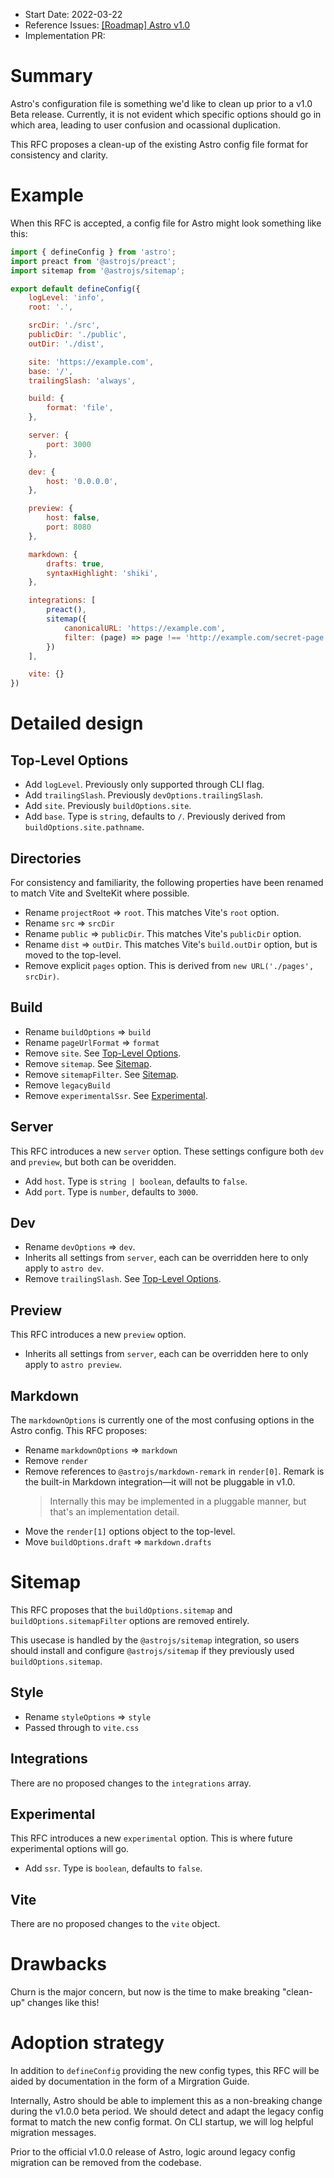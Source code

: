 - Start Date: 2022-03-22
- Reference Issues: [[Roadmap] Astro v1.0](https://github.com/withastro/rfcs/discussions/1)
- Implementation PR: <!-- leave empty -->

# Summary

Astro's configuration file is something we'd like to clean up prior to a v1.0 Beta release. Currently, it is not evident which specific options should go in which area, leading to user confusion and ocassional duplication.

This RFC proposes a clean-up of the existing Astro config file format for consistency and clarity.

# Example

When this RFC is accepted, a config file for Astro might look something like this:

```js
import { defineConfig } from 'astro';
import preact from '@astrojs/preact';
import sitemap from '@astrojs/sitemap';

export default defineConfig({
    logLevel: 'info',
    root: '.',

    srcDir: './src',
    publicDir: './public',
    outDir: './dist',

    site: 'https://example.com',
    base: '/',
    trailingSlash: 'always',

    build: {
        format: 'file',
    },

    server: {
        port: 3000
    },

    dev: {
        host: '0.0.0.0',
    },

    preview: {
        host: false,
        port: 8080
    },

    markdown: {
        drafts: true,
        syntaxHighlight: 'shiki',
    },

    integrations: [
        preact(),
        sitemap({
            canonicalURL: 'https://example.com',
            filter: (page) => page !== 'http://example.com/secret-page')
        })
    ],

    vite: {}
})
```

# Detailed design

## Top-Level Options

- Add `logLevel`. Previously only supported through CLI flag.
- Add `trailingSlash`. Previously `devOptions.trailingSlash`.
- Add `site`. Previously `buildOptions.site`.
- Add `base`. Type is `string`, defaults to `/`. Previously derived from `buildOptions.site.pathname`.

## Directories

For consistency and familiarity, the following properties have been renamed to match Vite and SvelteKit where possible.

- Rename `projectRoot` => `root`. This matches Vite's `root` option.
- Rename `src` => `srcDir`
- Rename `public` => `publicDir`. This matches Vite's `publicDir` option.
- Rename `dist` => `outDir`. This matches Vite's `build.outDir` option, but is moved to the top-level.
- Remove explicit `pages` option. This is derived from `new URL('./pages', srcDir)`.

## Build

- Rename `buildOptions` => `build`
- Rename `pageUrlFormat` => `format`
- Remove `site`. See [Top-Level Options](#top-level-options).
- Remove `sitemap`. See [Sitemap](#sitemap).
- Remove `sitemapFilter`. See [Sitemap](#sitemap).
- Remove `legacyBuild`
- Remove `experimentalSsr`. See [Experimental](#experimental).

## Server

This RFC introduces a new `server` option. These settings configure both `dev` and `preview`, but both can be overidden.

- Add `host`. Type is `string | boolean`, defaults to `false`.
- Add `port`. Type is `number`, defaults to `3000`.

## Dev

- Rename `devOptions` => `dev`.
- Inherits all settings from `server`, each can be overridden here to only apply to `astro dev`.
- Remove `trailingSlash`. See [Top-Level Options](#top-level-options).

## Preview

This RFC introduces a new `preview` option. 

- Inherits all settings from `server`, each can be overridden here to only apply to `astro preview`.

## Markdown

The `markdownOptions` is currently one of the most confusing options in the Astro config.
This RFC proposes:

- Rename `markdownOptions` => `markdown`
- Remove `render`
- Remove references to `@astrojs/markdown-remark` in `render[0]`. Remark is the built-in Markdown integration—it will not be pluggable in v1.0.
  > Internally this may be implemented in a pluggable manner, but that's an implementation detail.
- Move the `render[1]` options object to the top-level.
- Move `buildOptions.draft` => `markdown.drafts`

# Sitemap

This RFC proposes that the `buildOptions.sitemap` and `buildOptions.sitemapFilter` options are removed entirely. 

This usecase is handled by the `@astrojs/sitemap` integration, so users should install and configure `@astrojs/sitemap` if they previously used `buildOptions.sitemap`.

## Style

- Rename `styleOptions` => `style`
- Passed through to `vite.css`

## Integrations

There are no proposed changes to the `integrations` array.

## Experimental

This RFC introduces a new `experimental` option. This is where future experimental options will go.

- Add `ssr`. Type is `boolean`, defaults to `false`.

## Vite

There are no proposed changes to the `vite` object.

# Drawbacks

Churn is the major concern, but now is the time to make breaking "clean-up" changes like this!

# Adoption strategy

In addition to `defineConfig` providing the new config types, this RFC will be aided by documentation in the form of a Mirgration Guide.

Internally, Astro should be able to implement this as a non-breaking change during the v1.0.0 beta period. We should detect and adapt the legacy config format to match the new config format. On CLI startup, we will log helpful migration messages.

Prior to the official v1.0.0 release of Astro, logic around legacy config migration can be removed from the codebase.
